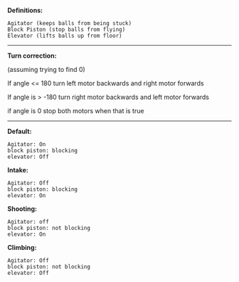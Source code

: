 **Definitions:**

	Agitator (keeps balls from being stuck)
	Block Piston (stop balls from flying)
	Elevator (lifts balls up from floor)

-------------------------------------------------------------------------------------

**Turn correction:**

(assuming trying to find 0)

If angle <= 180
	turn left motor backwards and right motor forwards

If angle is > -180
	turn right motor backwards and left motor forwards

if angle is 0
	stop both motors when that is true

-------------------------------------------------------------------------------------


**Default:**

	Agitator: On
	block piston: blocking
	elevator: Off

**Intake:**

	Agitator: Off 
	block piston: blocking
	elevator: On

**Shooting:**

	Agitator: off
	block piston: not blocking
	elevator: On
	
**Climbing:**

	Agitator: Off
	block piston: not blocking
	elevator: Off    
